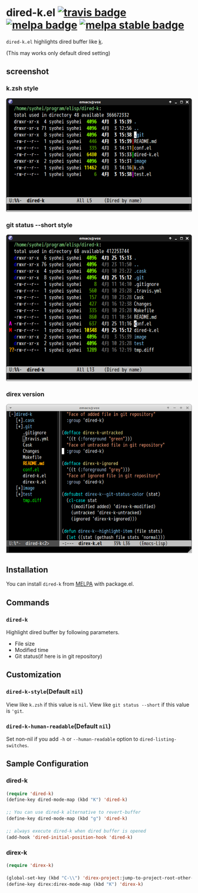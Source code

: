 # dired-k.el [![travis badge][travis-badge]][travis-link] [![melpa badge][melpa-badge]][melpa-link] [![melpa stable badge][melpa-stable-badge]][melpa-stable-link]

`dired-k.el` highlights dired buffer like [k](https://github.com/supercrabtree/k).

(This may works only default dired setting)


## screenshot

### k.zsh style

![dired-k](image/dired-k.png)

### git status --short style

![dired-k-git-style](image/dired-k-style-git.png)

### direx version

![direx-k](image/direx-k.png)


## Installation

You can install `dired-k` from [MELPA](http://melpa.milkbox.net/) with package.el.


## Commands

### `dired-k`

Highlight dired buffer by following parameters.

- File size
- Modified time
- Git status(if here is in git repository)


## Customization

### `dired-k-style`(Default `nil`)

View like `k.zsh` if this value is `nil`. View like `git status --short` if
this value is `'git`.

### `dired-k-human-readable`(Default `nil`)

Set non-nil if you add `-h` or `--human-readable` option to `dired-listing-switches`.


## Sample Configuration

### dired-k
```lisp
(require 'dired-k)
(define-key dired-mode-map (kbd "K") 'dired-k)

;; You can use dired-k alternative to revert-buffer
(define-key dired-mode-map (kbd "g") 'dired-k)

;; always execute dired-k when dired buffer is opened
(add-hook 'dired-initial-position-hook 'dired-k)
```

### direx-k
```lisp
(require 'direx-k)

(global-set-key (kbd "C-\\") 'direx-project:jump-to-project-root-other-window)
(define-key direx:direx-mode-map (kbd "K") 'direx-k)
```

[travis-badge]: https://travis-ci.org/syohex/emacs-dired-k.png
[travis-link]: https://travis-ci.org/syohex/emacs-dired-k
[melpa-link]: http://melpa.milkbox.net/#/dired-k
[melpa-stable-link]: http://melpa-stable.milkbox.net/#/dired-k
[melpa-badge]: http://melpa.milkbox.net/packages/dired-k-badge.svg
[melpa-stable-badge]: http://melpa-stable.milkbox.net/packages/dired-k-badge.svg
